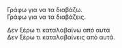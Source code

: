 Γράφω για να τα διαβάζω.\
Γράφω για να τα διαβάζεις.

Δεν ξέρω τι καταλαβαίνω από αυτά\
Δεν ξέρω τι καταλαβαίνεις από αυτά.